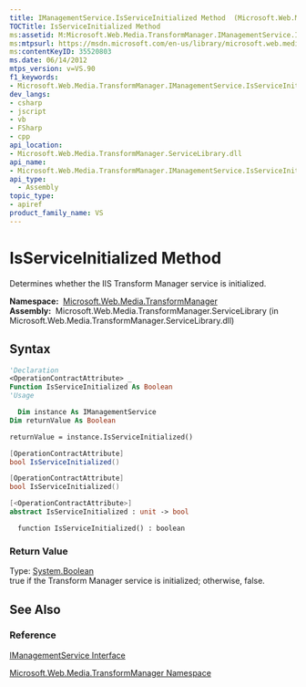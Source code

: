 ```yaml
---
title: IManagementService.IsServiceInitialized Method  (Microsoft.Web.Media.TransformManager)
TOCTitle: IsServiceInitialized Method
ms:assetid: M:Microsoft.Web.Media.TransformManager.IManagementService.IsServiceInitialized
ms:mtpsurl: https://msdn.microsoft.com/en-us/library/microsoft.web.media.transformmanager.imanagementservice.isserviceinitialized(v=VS.90)
ms:contentKeyID: 35520803
ms.date: 06/14/2012
mtps_version: v=VS.90
f1_keywords:
- Microsoft.Web.Media.TransformManager.IManagementService.IsServiceInitialized
dev_langs:
- csharp
- jscript
- vb
- FSharp
- cpp
api_location:
- Microsoft.Web.Media.TransformManager.ServiceLibrary.dll
api_name:
- Microsoft.Web.Media.TransformManager.IManagementService.IsServiceInitialized
api_type:
  - Assembly
topic_type:
- apiref
product_family_name: VS
---
```


# IsServiceInitialized Method

Determines whether the IIS Transform Manager service is initialized.

**Namespace:**  [Microsoft.Web.Media.TransformManager](microsoft-web-media-transformmanager-namespace.md)  
**Assembly:**  Microsoft.Web.Media.TransformManager.ServiceLibrary (in Microsoft.Web.Media.TransformManager.ServiceLibrary.dll)

## Syntax

```vb
'Declaration
<OperationContractAttribute> _
Function IsServiceInitialized As Boolean
'Usage

  Dim instance As IManagementService
Dim returnValue As Boolean

returnValue = instance.IsServiceInitialized()
```

```csharp
[OperationContractAttribute]
bool IsServiceInitialized()
```

```cpp
[OperationContractAttribute]
bool IsServiceInitialized()
```

``` fsharp
[<OperationContractAttribute>]
abstract IsServiceInitialized : unit -> bool 
```

```jscript
  function IsServiceInitialized() : boolean
```

### Return Value

Type: [System.Boolean](https://msdn.microsoft.com/library/a28wyd50)  
true if the Transform Manager service is initialized; otherwise, false.  

## See Also

### Reference

[IManagementService Interface](imanagementservice-interface-microsoft-web-media-transformmanager.md)

[Microsoft.Web.Media.TransformManager Namespace](microsoft-web-media-transformmanager-namespace.md)

